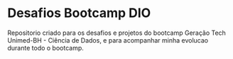 # Desafios Bootcamp DIO
Repositorio criado para os desafios e projetos do bootcamp Geração Tech Unimed-BH - Ciência de Dados, e para acompanhar minha evolucao durante todo o bootcamp.
